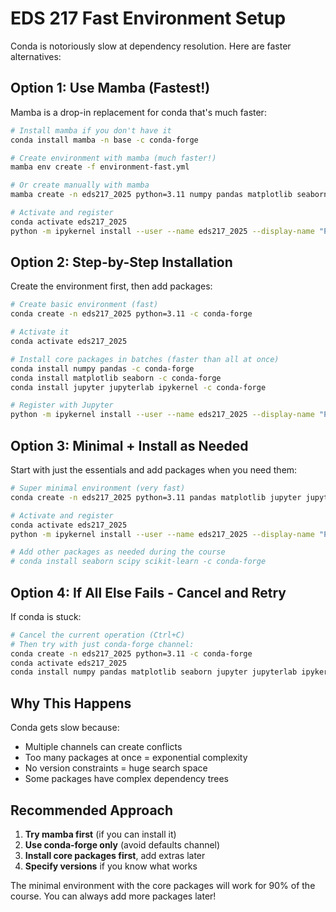 # EDS 217 Fast Environment Setup

Conda is notoriously slow at dependency resolution. Here are faster alternatives:

## Option 1: Use Mamba (Fastest!)

Mamba is a drop-in replacement for conda that's much faster:

```bash
# Install mamba if you don't have it
conda install mamba -n base -c conda-forge

# Create environment with mamba (much faster!)
mamba env create -f environment-fast.yml

# Or create manually with mamba
mamba create -n eds217_2025 python=3.11 numpy pandas matplotlib seaborn jupyter jupyterlab ipykernel -c conda-forge

# Activate and register
conda activate eds217_2025
python -m ipykernel install --user --name eds217_2025 --display-name "Python 3.11 (EDS 217 2025)"
```

## Option 2: Step-by-Step Installation

Create the environment first, then add packages:

```bash
# Create basic environment (fast)
conda create -n eds217_2025 python=3.11 -c conda-forge

# Activate it
conda activate eds217_2025

# Install core packages in batches (faster than all at once)
conda install numpy pandas -c conda-forge
conda install matplotlib seaborn -c conda-forge  
conda install jupyter jupyterlab ipykernel -c conda-forge

# Register with Jupyter
python -m ipykernel install --user --name eds217_2025 --display-name "Python 3.11 (EDS 217 2025)"
```

## Option 3: Minimal + Install as Needed

Start with just the essentials and add packages when you need them:

```bash
# Super minimal environment (very fast)
conda create -n eds217_2025 python=3.11 pandas matplotlib jupyter jupyterlab -c conda-forge

# Activate and register
conda activate eds217_2025
python -m ipykernel install --user --name eds217_2025 --display-name "Python 3.11 (EDS 217 2025)"

# Add other packages as needed during the course
# conda install seaborn scipy scikit-learn -c conda-forge
```

## Option 4: If All Else Fails - Cancel and Retry

If conda is stuck:

```bash
# Cancel the current operation (Ctrl+C)
# Then try with just conda-forge channel:
conda create -n eds217_2025 python=3.11 -c conda-forge
conda activate eds217_2025
conda install numpy pandas matplotlib seaborn jupyter jupyterlab ipykernel -c conda-forge
```

## Why This Happens

Conda gets slow because:
- Multiple channels can create conflicts
- Too many packages at once = exponential complexity
- No version constraints = huge search space
- Some packages have complex dependency trees

## Recommended Approach

1. **Try mamba first** (if you can install it)
2. **Use conda-forge only** (avoid defaults channel)
3. **Install core packages first**, add extras later
4. **Specify versions** if you know what works

The minimal environment with the core packages will work for 90% of the course. You can always add more packages later! 